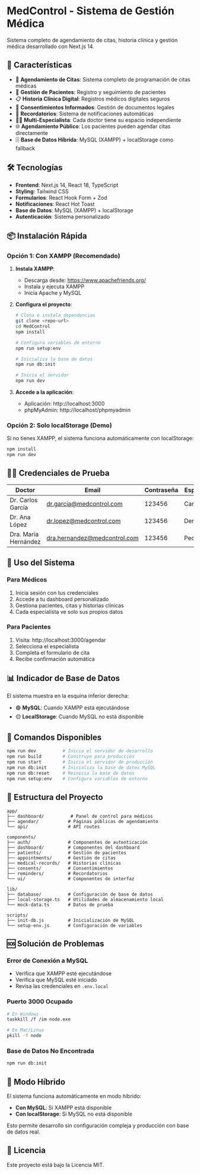 # MedControl - Sistema de Gestión Médica

Sistema completo de agendamiento de citas, historia clínica y gestión médica desarrollado con Next.js 14.

## 🚀 Características

- 📅 **Agendamiento de Citas**: Sistema completo de programación de citas médicas
- 👥 **Gestión de Pacientes**: Registro y seguimiento de pacientes
- 📋 **Historia Clínica Digital**: Registros médicos digitales seguros
- 📝 **Consentimientos Informados**: Gestión de documentos legales
- 🔔 **Recordatorios**: Sistema de notificaciones automáticas
- 👨‍⚕️ **Multi-Especialista**: Cada doctor tiene su espacio independiente
- 🌐 **Agendamiento Público**: Los pacientes pueden agendar citas directamente
- 🗄️ **Base de Datos Híbrida**: MySQL (XAMPP) + localStorage como fallback

## 🛠️ Tecnologías

- **Frontend**: Next.js 14, React 18, TypeScript
- **Styling**: Tailwind CSS
- **Formularios**: React Hook Form + Zod
- **Notificaciones**: React Hot Toast
- **Base de Datos**: MySQL (XAMPP) + localStorage
- **Autenticación**: Sistema personalizado

## 📦 Instalación Rápida

### Opción 1: Con XAMPP (Recomendado)

1. **Instala XAMPP**:
   - Descarga desde: https://www.apachefriends.org/
   - Instala y ejecuta XAMPP
   - Inicia Apache y MySQL

2. **Configura el proyecto**:
   ```bash
   # Clona e instala dependencias
   git clone <repo-url>
   cd MedControl
   npm install
   
   # Configura variables de entorno
   npm run setup:env
   
   # Inicializa la base de datos
   npm run db:init
   
   # Inicia el servidor
   npm run dev
   ```

3. **Accede a la aplicación**:
   - Aplicación: http://localhost:3000
   - phpMyAdmin: http://localhost/phpmyadmin

### Opción 2: Solo localStorage (Demo)

Si no tienes XAMPP, el sistema funciona automáticamente con localStorage:

```bash
npm install
npm run dev
```

## 👨‍⚕️ Credenciales de Prueba

| Doctor | Email | Contraseña | Especialidad |
|--------|-------|------------|--------------|
| Dr. Carlos García | dr.garcia@medcontrol.com | 123456 | Cardiología |
| Dr. Ana López | dr.lopez@medcontrol.com | 123456 | Dermatología |
| Dra. María Hernández | dra.hernandez@medcontrol.com | 123456 | Pediatría |

## 🎯 Uso del Sistema

### Para Médicos
1. Inicia sesión con tus credenciales
2. Accede a tu dashboard personalizado
3. Gestiona pacientes, citas y historias clínicas
4. Cada especialista ve solo sus propios datos

### Para Pacientes
1. Visita: http://localhost:3000/agendar
2. Selecciona el especialista
3. Completa el formulario de cita
4. Recibe confirmación automática

## 📊 Indicador de Base de Datos

El sistema muestra en la esquina inferior derecha:
- 🟢 **MySQL**: Cuando XAMPP está ejecutándose
- 🟡 **LocalStorage**: Cuando MySQL no está disponible

## 🔧 Comandos Disponibles

```bash
npm run dev          # Inicia el servidor de desarrollo
npm run build        # Construye para producción
npm run start        # Inicia el servidor de producción
npm run db:init      # Inicializa la base de datos MySQL
npm run db:reset     # Reinicia la base de datos
npm run setup:env    # Configura variables de entorno
```

## 📁 Estructura del Proyecto

```
app/
├── dashboard/          # Panel de control para médicos
├── agendar/           # Páginas públicas de agendamiento
└── api/               # API routes

components/
├── auth/              # Componentes de autenticación
├── dashboard/         # Componentes del dashboard
├── patients/          # Gestión de pacientes
├── appointments/      # Gestión de citas
├── medical-records/   # Historias clínicas
├── consents/          # Consentimientos
├── reminders/         # Recordatorios
└── ui/                # Componentes de interfaz

lib/
├── database/          # Configuración de base de datos
├── local-storage.ts   # Utilidades de almacenamiento local
└── mock-data.ts       # Datos de prueba

scripts/
├── init-db.js         # Inicialización de MySQL
└── setup-env.js       # Configuración de variables
```

## 🆘 Solución de Problemas

### Error de Conexión a MySQL
- Verifica que XAMPP esté ejecutándose
- Verifica que MySQL esté iniciado
- Revisa las credenciales en `.env.local`

### Puerto 3000 Ocupado
```bash
# En Windows
taskkill /f /im node.exe

# En Mac/Linux
pkill -f node
```

### Base de Datos No Encontrada
```bash
npm run db:init
```

## 🔄 Modo Híbrido

El sistema funciona automáticamente en modo híbrido:
- **Con MySQL**: Si XAMPP está disponible
- **Con localStorage**: Si MySQL no está disponible

Esto permite desarrollo sin configuración compleja y producción con base de datos real.

## 📝 Licencia

Este proyecto está bajo la Licencia MIT.